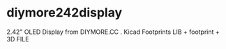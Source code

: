 # diymore242display
2.42" OLED Display from DIYMORE.CC . Kicad Footprints
LIB + footprint + 3D FILE
